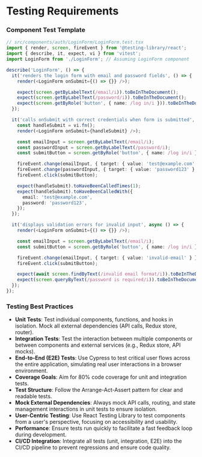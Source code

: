 # Testing Requirements

### Component Test Template

```typescript
// src/components/auth/LoginForm/LoginForm.test.tsx
import { render, screen, fireEvent } from '@testing-library/react';
import { describe, it, expect, vi } from 'vitest';
import LoginForm from './LoginForm'; // Assuming LoginForm component

describe('LoginForm', () => {
  it('renders the login form with email and password fields', () => {
    render(<LoginForm onSubmit={() => {}} />);

    expect(screen.getByLabelText(/email/i)).toBeInTheDocument();
    expect(screen.getByLabelText(/password/i)).toBeInTheDocument();
    expect(screen.getByRole('button', { name: /log in/i })).toBeInTheDocument();
  });

  it('calls onSubmit with correct credentials when form is submitted', async () => {
    const handleSubmit = vi.fn();
    render(<LoginForm onSubmit={handleSubmit} />);

    const emailInput = screen.getByLabelText(/email/i);
    const passwordInput = screen.getByLabelText(/password/i);
    const submitButton = screen.getByRole('button', { name: /log in/i });

    fireEvent.change(emailInput, { target: { value: 'test@example.com' } });
    fireEvent.change(passwordInput, { target: { value: 'password123' } });
    fireEvent.click(submitButton);

    expect(handleSubmit).toHaveBeenCalledTimes(1);
    expect(handleSubmit).toHaveBeenCalledWith({
      email: 'test@example.com',
      password: 'password123',
    });
  });

  it('displays validation errors for invalid input', async () => {
    render(<LoginForm onSubmit={() => {}} />);

    const emailInput = screen.getByLabelText(/email/i);
    const submitButton = screen.getByRole('button', { name: /log in/i });

    fireEvent.change(emailInput, { target: { value: 'invalid-email' } });
    fireEvent.click(submitButton);

    expect(await screen.findByText(/invalid email format/i)).toBeInTheDocument();
    expect(screen.queryByText(/password is required/i)).toBeInTheDocument(); // Assuming basic validation
  });
});
```

### Testing Best Practices

*   **Unit Tests**: Test individual components, functions, and hooks in isolation. Mock all external dependencies (API calls, Redux store, router).
*   **Integration Tests**: Test the interaction between multiple components or between components and external services (e.g., Redux store, API mocks).
*   **End-to-End (E2E) Tests**: Use Cypress to test critical user flows across the entire application, simulating real user interactions in a browser environment.
*   **Coverage Goals**: Aim for 80% code coverage for unit and integration tests.
*   **Test Structure**: Follow the Arrange-Act-Assert pattern for clear and readable tests.
*   **Mock External Dependencies**: Always mock API calls, routing, and state management interactions in unit tests to ensure isolation.
*   **User-Centric Testing**: Use React Testing Library to test components from a user's perspective, focusing on accessibility and usability.
*   **Performance**: Ensure tests run quickly to facilitate a fast feedback loop during development.
*   **CI/CD Integration**: Integrate all tests (unit, integration, E2E) into the CI/CD pipeline to prevent regressions and ensure code quality.